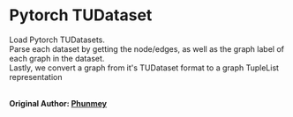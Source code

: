 # Pytorch TUDataset
Load Pytorch TUDatasets. <br>
Parse each dataset by getting the node/edges, as well as the graph label of each graph in the dataset.<br>
Lastly, we convert a graph from it's TUDataset format to a graph TupleList representation<br>
<br>

**Original Author: [Phunmey](https://github.com/Phunmey)**
